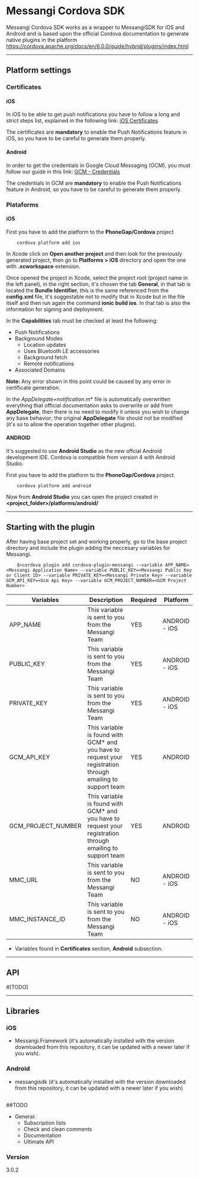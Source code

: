 # Messangi Cordova SDK

Messangi Cordova SDK works as a wrapper to MessangiSDK for iOS and Android and is based upon the official Cordova documentation to generate native plugins in the platform https://cordova.apache.org/docs/en/6.0.0/guide/hybrid/plugins/index.html

----------
## Platform settings

### Certificates
#### iOS
In iOS to be able to get push notifications you have to follow a long and strict steps list, explained in the following link: [iOS Certificates](https://www.messangi.com/documentation/doku.php?id=sdk:ios_certs)

The certificates are **mandatory** to enable the Push Notifications feature in iOS, so you have to be careful to generate them properly.

#### Android
In order to get the credentials in Google Cloud Messaging (GCM), you must follow our guide in this link: [GCM - Credentials](https://www.messangi.com/documentation/doku.php?id=sdk:android_keys) 

The credentials in GCM are **mandatory** to enable the Push Notifications feature in Android, so you have to be careful to generate them properly.

### Plataforms

#### iOS

First you have to add the platform to the **PhoneGap/Cordova** project 

```
    cordova platform add ios
```

In Xcode click on **Open another project** and then look for the previously generated project, then go to **Platforms > iOS** directory and open the one with **.xcworkspace** extension. 

Once opened the project in Xcode, select the project root (project name in the left panel), in the right section, it's chosen the tab **General**, in that tab is located the **Bundle Identifier**, this is the same referenced from the **config.xml** file, it's suggestable not to modify that in Xcode but in the file itself and then run again the command **ionic build ios**. In that tab is also the information for signing and deployment.

In the **Capabilities** tab must be checked at least the following:

- Push Notifications
- Background Modes
	- Location updates
	- Uses Bluetooth LE accessories
	- Background fetch
	- Remote notifications
- Associated Domains

**Note:** Any error shown in this point could be caused by any error in certificate generation. 

In the *AppDelegate+notification.m** file is automatically overwritten everything that official documentation asks to overwrite or add from **AppDelegate**, then there is no need to modify it unless you wish to change any base behavior; the original **AppDelegate** file should not be modified (it's so to allow the operation together other plugins).

#### ANDROID

It's suggested to use **Android Studio** as the new offcial Android development IDE. Cordova is compatible from version 4 with Android Studio.

First you have to add the platform to the **PhoneGap/Cordova** project.

```
    cordova platform add android
```

Now from **Android Studio** you can open the project created in **<project_folder>/platforms/android/**

----------
## Starting with the plugin

After having base project set and working properly, go to the base project directory and include the plugin adding the neccesary variables for Messangi.

```shell
	$>cordova plugin add cordova-plugin-messangi --variable APP_NAME=<Messangi Application Name> --variable PUBLIC_KEY=<Messangi Public Key or Client ID> --variable PRIVATE_KEY=<Messangi Private Key> --variable GCM_API_KEY=<Gcm Api Key> --variable GCM_PROJECT_NUMBER=<GCM Project Number>
```

|Variables|Description|Required|Platform|
|---------|-----------|--------|--------|
|APP_NAME |This variable is sent to you from the Messangi Team|YES|ANDROID - iOS|
|PUBLIC_KEY|This variable is sent to you from the Messangi Team|YES|ANDROID - iOS|
|PRIVATE_KEY|This variable is sent to you from the Messangi Team|YES|ANDROID - iOS|
|GCM_API_KEY|This variable is found with GCM* and you have to request your registration through emailing to support team|YES|ANDROID|
|GCM_PROJECT_NUMBER|This variable is found with GCM* and you have to request your registration through emailing to support team|YES|ANDROID|
|MMC_URL|This variable is sent to you from the Messangi Team|NO|ANDROID - iOS|
|MMC_INSTANCE_ID|This variable is sent to you from the Messangi Team|NO|ANDROID - iOS|

* Variables found in **Certificates** section, **Android** subsection.

----------
## API
#[TODO]

----------
## Libraries

### iOS
 - Messangi.Framework (it's automatically installed with the version downloaded from this repository, it can be updated with a newer later if you wish).

### Android
 - messangisdk  (it's automatically installed with the version downloaded from this repository, it can be updated with a newer later if you wish)

## 

##TODO
 - General:
    - Subscription lists
    - Check and clean comments
    - Documentation
    - Ultimate API

### Version
3.0.2
